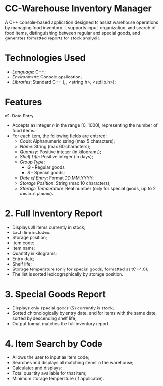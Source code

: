 # CC-Warehouse Inventory Manager
A C++ console-based application designed to assist warehouse operations by managing food inventory. 
It supports input, organization, and search of food items, distinguishing between regular and special goods, and generates formatted reports for stock analysis.

# Technologies Used
- *Language*: C++;
- *Environment*: Console application;
- *Libraries*: Standard C++ (<iostream>, <iomanip>, <string.h>, <stdlib.h>);


# Features
#1. Data Entry
- Accepts an integer *n* in the range [0, 1000], representing the number of food items.
- For each item, the following fields are entered:
  - *Code*: Alphanumeric string (max 5 characters);
  - *Name*: String (max 60 characters);
  - *Quantity*: Positive integer (in kilograms);
  - *Shelf Life*: Positive integer (in days);
  - *Group Type*:  
    - *G* – Regular goods;  
    - *S* – Special goods;
  - *Date of Entry*: Format DD.MM.YYYY;
  - *Storage Position*: String (max 10 characters);
  - *Storage Temperature*: Real number (only for special goods, up to 2 decimal places).

# 2. Full Inventory Report
- Displays all items currently in stock;
- Each line includes:
- Storage position;
- Item code;
- Item name;
- Quantity in kilograms;
- Entry date;
- Shelf life;
- Storage temperature (only for special goods, formatted as tC=4.0);
- The list is sorted lexicographically by storage position.

# 3. Special Goods Report
- Displays only special goods (S) currently in stock;
- Sorted chronologically by entry date, and for items with the same date, sorted by descending shelf life;
- Output format matches the full inventory report.
  
# 4. Item Search by Code
- Allows the user to input an item code;
- Searches and displays all matching items in the warehouse;
- Calculates and displays:
- Total quantity available for that item;
- Minimum storage temperature (if applicable).

